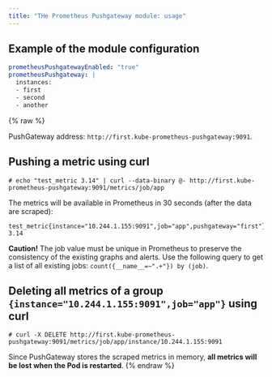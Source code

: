 ```yaml
---
title: "THe Prometheus Pushgateway module: usage"
---
```


## Example of the module configuration

```yaml
prometheusPushgatewayEnabled: "true"
prometheusPushgateway: |
  instances:
  - first
  - second
  - another
```

{% raw %}

PushGateway address: `http://first.kube-prometheus-pushgateway:9091`.

## Pushing a metric using curl

```shell
# echo "test_metric 3.14" | curl --data-binary @- http://first.kube-prometheus-pushgateway:9091/metrics/job/app
```

The metrics will be available in Prometheus in 30 seconds (after the data are scraped):

```
test_metric{instance="10.244.1.155:9091",job="app",pushgateway="first"} 3.14
```

**Caution!** The job value must be unique in Prometheus to preserve the consistency of the existing graphs and alerts. Use the following query to get a list of all existing jobs: `count({__name__=~".+"}) by (job)`.

## Deleting all metrics of a group `{instance="10.244.1.155:9091",job="app"}` using curl

```shell
# curl -X DELETE http://first.kube-prometheus-pushgateway:9091/metrics/job/app/instance/10.244.1.155:9091
```

Since PushGateway stores the scraped metrics in memory, **all metrics will be lost when the Pod is restarted**.
{% endraw %}
